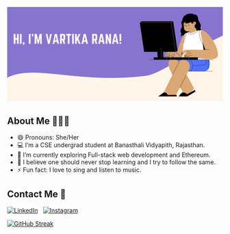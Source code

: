 <!-- <div align="center">
<h2> <b>Greetings!</b> <img src="https://github.com/vartikavr/vartikavr/blob/master/Hi.gif" width="30px"></h2>
</div> -->

<img src="https://github.com/vartikavr/vartikavr/blob/master/Banner.png" alt="Vartika Rana">

## About Me 👨🏽‍💻 
- 😄 Pronouns: She/Her
- 💻 I’m a CSE undergrad student at Banasthali Vidyapith, Rajasthan.
- 🌱 I’m currently exploring Full-stack web development and Ethereum.
- 🎯 I believe one should never stop learning and I try to follow the same.
- ⚡ Fun fact: I love to sing and listen to music.

## Contact Me 📝 
<a href="https://www.linkedin.com/in/vartika-rana-838225192/" target="_blank"><img src="https://img.shields.io/badge/LinkedIn-%230077B5.svg?&style=for-the-badge&logo=linkedin&logoColor=white" alt="LinkedIn"></a> &nbsp;
<a href="https://www.instagram.com/vartika_vr/" target="_blank"><img src="https://img.shields.io/badge/Instagram-%23E4405F.svg?&style=for-the-badge&logo=instagram&logoColor=white" alt="Instagram"></a>
<br />

[![GitHub Streak](http://github-readme-streak-stats.herokuapp.com?user=vartikavr&theme=prussian&hide_border=true)](https://git.io/streak-stats)
